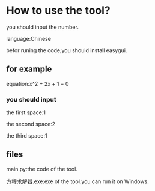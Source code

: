 # How to use the tool?
you should input the number.

language:Chinese

befor runing the code,you should install easygui.
## for example
equation:x^2 + 2x + 1 = 0
### you should input
the first space:1

the second space:2

the third space:1
## files
main.py:the code of the tool.

方程求解器.exe:exe of the tool.you can run it on Windows.
